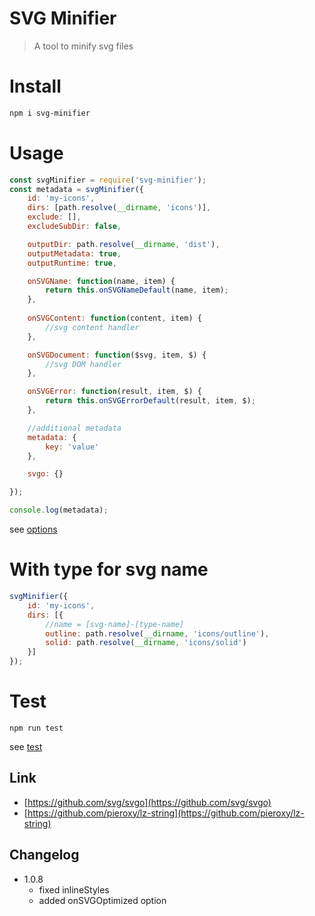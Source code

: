# SVG Minifier
> A tool to minify svg files

# Install
```sh
npm i svg-minifier
```

# Usage
```js
const svgMinifier = require('svg-minifier');
const metadata = svgMinifier({
    id: 'my-icons',
    dirs: [path.resolve(__dirname, 'icons')],
    exclude: [],
    excludeSubDir: false,

    outputDir: path.resolve(__dirname, 'dist'),
    outputMetadata: true,
    outputRuntime: true,

    onSVGName: function(name, item) {
        return this.onSVGNameDefault(name, item);
    },
    
    onSVGContent: function(content, item) {
        //svg content handler
    },

    onSVGDocument: function($svg, item, $) {
        //svg DOM handler
    },

    onSVGError: function(result, item, $) {
        return this.onSVGErrorDefault(result, item, $);
    },

    //additional metadata
    metadata: {
        key: 'value'
    },

    svgo: {}

});

console.log(metadata);

```
see [options](lib/options.js)
# With type for svg name
```js
svgMinifier({
    id: 'my-icons',
    dirs: [{
        //name = [svg-name]-[type-name]
        outline: path.resolve(__dirname, 'icons/outline'),
        solid: path.resolve(__dirname, 'icons/solid')
    }]
});
```

# Test
```
npm run test
```
see [test](test/test.js)

## Link
* [https://github.com/svg/svgo](https://github.com/svg/svgo)
* [https://github.com/pieroxy/lz-string](https://github.com/pieroxy/lz-string)

## Changelog

* 1.0.8
    - fixed inlineStyles
    - added onSVGOptimized option
